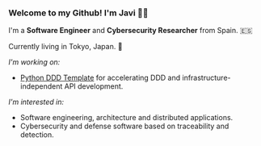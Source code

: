 ### Welcome to my Github! I'm Javi 👋🏻

I'm a **Software Engineer** and **Cybersecurity Researcher** from Spain. 🇪🇸

Currently living in Tokyo, Japan. 🗼

_I'm working on:_

* [Python DDD Template](https://github.com/jparadadev/python-ddd-skeleton) for accelerating DDD and infrastructure-independent API development.

_I'm interested in:_

* Software engineering, architecture and distributed applications.
* Cybersecurity and defense software based on traceability and detection.
